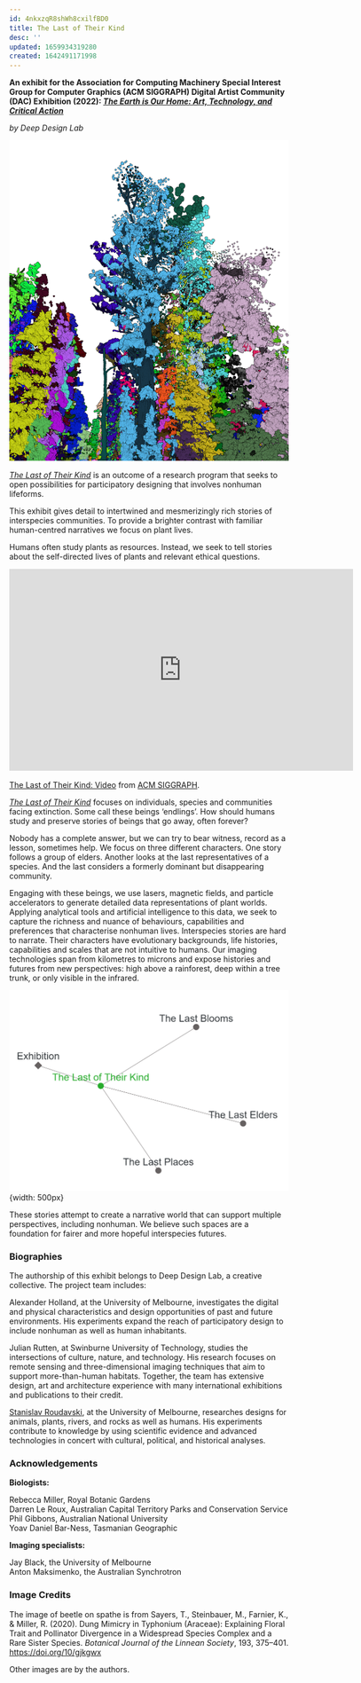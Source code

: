 ```yaml
---
id: 4nkxzqR8shWh8cxilfBD0
title: The Last of Their Kind
desc: ''
updated: 1659934319280
created: 1642491171998
---
```



**An exhibit for the Association for Computing Machinery Special Interest Group for Computer Graphics (ACM SIGGRAPH) Digital Artist Community (DAC) Exhibition (2022): [_The Earth is Our Home: Art, Technology, and Critical Action_](https://earth-our-home.siggraph.org/)**

_by Deep Design Lab_

![](/assets/images/2022-01-21-23-55-00.png)

[_The Last of Their Kind_](https://earth-our-home.siggraph.org/the-last-of-their-kind/) is an outcome of a research program that seeks to open possibilities for participatory designing that involves nonhuman lifeforms.

This exhibit gives detail to intertwined and mesmerizingly rich stories of interspecies communities. To provide a brighter contrast with familiar human-centred narratives we focus on plant lives.

Humans often study plants as resources. Instead, we seek to tell stories about the self-directed lives of plants and relevant ethical questions.

<iframe src="https://player.vimeo.com/video/668734194?h=247b2640f0&color=A5CE46" width="620" height="364" frameborder="0" allow="autoplay; fullscreen; picture-in-picture" allowfullscreen></iframe>
<p><a href="https://vimeo.com/668734194">The Last of Their Kind: Video</a> from <a href="https://vimeo.com/acmsiggraph">ACM SIGGRAPH</a>.</p>

[_The Last of Their Kind_](https://earth-our-home.siggraph.org/the-last-of-their-kind/) focuses on individuals, species and communities facing extinction. Some call these beings ‘endlings’. How should humans study and preserve stories of beings that go away, often forever?

Nobody has a complete answer, but we can try to bear witness, record as a lesson, sometimes help. We focus on three different characters. One story follows a group of elders. Another looks at the last representatives of a species. And the last considers a formerly dominant but disappearing community.

Engaging with these beings, we use lasers, magnetic fields, and particle accelerators to generate detailed data representations of plant worlds. Applying analytical tools and artificial intelligence to this data, we seek to capture the richness and nuance of behaviours, capabilities and preferences that characterise nonhuman lives. Interspecies stories are hard to narrate. Their characters have evolutionary backgrounds, life histories, capabilities and scales that are not intuitive to humans. Our imaging technologies span from kilometres to microns and expose histories and futures from new perspectives: high above a rainforest, deep within a tree trunk, or only visible in the infrared.

![](/assets/images/2022-01-21-18-24-06.png){width: 500px}

These stories attempt to create a narrative world that can support multiple perspectives, including nonhuman. We believe such spaces are a foundation for fairer and more hopeful interspecies futures.

### Biographies

The authorship of this exhibit belongs to Deep Design Lab, a creative collective. The project team includes:

Alexander Holland, at the University of Melbourne, investigates the digital and physical characteristics and design opportunities of past and future environments. His experiments expand the reach of participatory design to include nonhuman as well as human inhabitants.

Julian Rutten, at Swinburne University of Technology, studies the intersections of culture, nature, and technology. His research focuses on remote sensing and three-dimensional imaging techniques that aim to support more-than-human habitats.
Together, the team has extensive design, art and architecture experience with many international exhibitions and publications to their credit.

[Stanislav Roudavski](https://unimelb.academia.edu/StanislavRoudavski), at the University of Melbourne, researches designs for animals, plants, rivers, and rocks as well as humans. His experiments contribute to knowledge by using scientific evidence and advanced technologies in concert with cultural, political, and historical analyses.

### Acknowledgements

**Biologists:**

Rebecca Miller, Royal Botanic Gardens  
Darren Le Roux, Australian Capital Territory Parks and Conservation Service  
Phil Gibbons, Australian National University  
Yoav Daniel Bar-Ness, Tasmanian Geographic

**Imaging specialists:**

Jay Black, the University of Melbourne  
Anton Maksimenko, the Australian Synchrotron

### Image Credits

The image of beetle on spathe is from Sayers, T., Steinbauer, M., Farnier, K., & Miller, R. (2020). Dung Mimicry in Typhonium (Araceae): Explaining Floral Trait and Pollinator Divergence in a Widespread Species Complex and a Rare Sister Species. _Botanical Journal of the Linnean Society_, 193, 375–401. <https://doi.org/10/gjkgwx>

Other images are by the authors.
